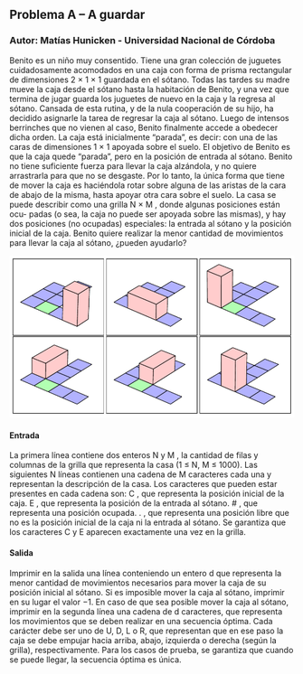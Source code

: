 ## Problema A – A guardar
### Autor: Matı́as Hunicken - Universidad Nacional de Córdoba

Benito es un niño muy consentido. Tiene una gran colección de juguetes cuidadosamente
acomodados en una caja con forma de prisma rectangular de dimensiones 2 × 1 × 1
guardada en el sótano. Todas las tardes su madre mueve la caja desde el sótano hasta la
habitación de Benito, y una vez que termina de jugar guarda los juguetes de nuevo en la
caja y la regresa al sótano.
Cansada de esta rutina, y de la nula cooperación de su hijo, ha decidido asignarle la tarea
de regresar la caja al sótano. Luego de intensos berrinches que no vienen al caso, Benito
finalmente accede a obedecer dicha orden.
La caja está inicialmente “parada”, es decir: con una de las caras de dimensiones 1 × 1
apoyada sobre el suelo. El objetivo de Benito es que la caja quede “parada”, pero en la
posición de entrada al sótano.
Benito no tiene suficiente fuerza para llevar la caja alzándola, y no quiere arrastrarla para
que no se desgaste. Por lo tanto, la única forma que tiene de mover la caja es haciéndola
rotar sobre alguna de las aristas de la cara de abajo de la misma, hasta apoyar otra cara
sobre el suelo.
La casa se puede describir como una grilla N × M , donde algunas posiciones están ocu-
padas (o sea, la caja no puede ser apoyada sobre las mismas), y hay dos posiciones (no
ocupadas) especiales: la entrada al sótano y la posición inicial de la caja.
Benito quiere realizar la menor cantidad de movimientos para llevar la caja al sótano,
¿pueden ayudarlo?

![alt text](fig1.png "Figura 1: Secuencia óptima para el primer caso de ejemplo")

#### Entrada
La primera lı́nea contiene dos enteros N y M , la cantidad de filas y columnas de la grilla
que representa la casa (1 ≤ N, M ≤ 1000). Las siguientes N lı́neas contienen una cadena
de M caracteres cada una y representan la descripción de la casa. Los caracteres que
pueden estar presentes en cada cadena son:
C , que representa la posición inicial de la caja.
E , que representa la posición de la entrada al sótano.
\# , que representa una posición ocupada.
. , que representa una posición libre que no es la posición inicial de la caja ni la
entrada al sótano.
Se garantiza que los caracteres C y E aparecen exactamente una vez en la grilla.
#### Salida
Imprimir en la salida una lı́nea conteniendo un entero d que representa la menor cantidad
de movimientos necesarios para mover la caja de su posición inicial al sótano. Si es
imposible mover la caja al sótano, imprimir en su lugar el valor −1.
En caso de que sea posible mover la caja al sótano, imprimir en la segunda lı́nea una
cadena de d caracteres, que representa los movimientos que se deben realizar en una
secuencia óptima. Cada carácter debe ser uno de U, D, L o R, que representan que en ese
paso la caja se debe empujar hacia arriba, abajo, izquierda o derecha (según la grilla),
respectivamente.
Para los casos de prueba, se garantiza que cuando se puede llegar, la secuencia óptima es
única.
